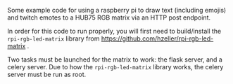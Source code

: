 Some example code for using a raspberry pi to draw text (including emojis) and twitch emotes to a HUB75 RGB matrix via an HTTP post endpoint.

In order for this code to run properly, you will first need to build/install the `rpi-rgb-led-matrix` library from https://github.com/hzeller/rpi-rgb-led-matrix .

Two tasks must be launched for the matrix to work: the flask server, and a celery server.  Due to how the `rpi-rgb-led-matrix` library works, the celery server must be run as root.
